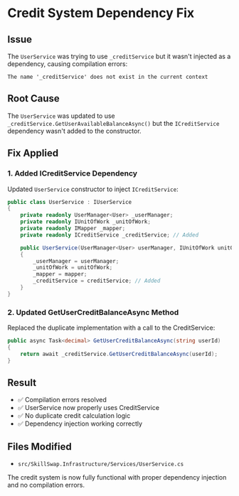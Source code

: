 # Credit System Dependency Fix

## Issue
The `UserService` was trying to use `_creditService` but it wasn't injected as a dependency, causing compilation errors:
```
The name '_creditService' does not exist in the current context
```

## Root Cause
The `UserService` was updated to use `_creditService.GetUserAvailableBalanceAsync()` but the `ICreditService` dependency wasn't added to the constructor.

## Fix Applied

### 1. Added ICreditService Dependency
Updated `UserService` constructor to inject `ICreditService`:

```csharp
public class UserService : IUserService
{
    private readonly UserManager<User> _userManager;
    private readonly IUnitOfWork _unitOfWork;
    private readonly IMapper _mapper;
    private readonly ICreditService _creditService; // Added

    public UserService(UserManager<User> userManager, IUnitOfWork unitOfWork, IMapper mapper, ICreditService creditService)
    {
        _userManager = userManager;
        _unitOfWork = unitOfWork;
        _mapper = mapper;
        _creditService = creditService; // Added
    }
}
```

### 2. Updated GetUserCreditBalanceAsync Method
Replaced the duplicate implementation with a call to the CreditService:

```csharp
public async Task<decimal> GetUserCreditBalanceAsync(string userId)
{
    return await _creditService.GetUserCreditBalanceAsync(userId);
}
```

## Result
- ✅ Compilation errors resolved
- ✅ UserService now properly uses CreditService
- ✅ No duplicate credit calculation logic
- ✅ Dependency injection working correctly

## Files Modified
- `src/SkillSwap.Infrastructure/Services/UserService.cs`

The credit system is now fully functional with proper dependency injection and no compilation errors.
